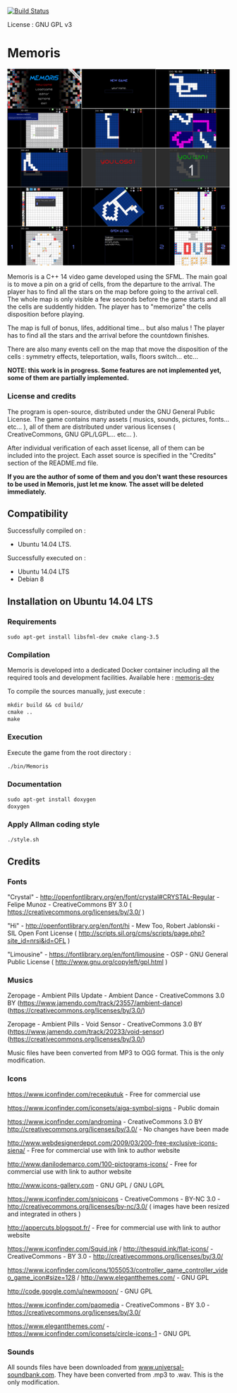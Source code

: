 [![Build Status](https://travis-ci.org/jean553/Memoris.svg?branch=master)](https://travis-ci.org/jean553/Memoris)

License : GNU GPL v3

# Memoris

![Image 1](github/readme.png)

Memoris is a C++ 14 video game developed using the SFML. The main goal is to move a pin on a grid of cells, from the departure to the arrival.
The player has to find all the stars on the map before going to the arrival cell. The whole map is only visible a few seconds before the game
starts and all the cells are suddently hidden. The player has to "memorize" the cells disposition before playing.

The map is full of bonus, lifes, additional time... but also malus ! The player has to find all the stars and the arrival before the countdown
finishes.

There are also many events cell on the map that move the disposition of the cells : symmetry effects, teleportation, walls, floors switch... etc...

**NOTE: this work is in progress. Some features are not implemented yet, some of them are partially implemented.**

### License and credits

The program is open-source, distributed under the GNU General Public License. The game contains many assets ( musics, sounds, pictures, fonts... etc... ), all of them are distributed under various licenses ( CreativeCommons, GNU GPL/LGPL... etc... ). 

After individual verification of each asset license, all of them can be included into the project. Each asset source is specified in the "Credits" section of the README.md file. 

**If you are the author of some of them and you don't want these resources to be used in Memoris, just let me know. The asset will be deleted immediately.**

## Compatibility

Successfully compiled on :
 * Ubuntu 14.04 LTS.

Successfully executed on :
 * Ubuntu 14.04 LTS
 * Debian 8

## Installation on Ubuntu 14.04 LTS

### Requirements

```
sudo apt-get install libsfml-dev cmake clang-3.5
```

### Compilation

Memoris is developed into a dedicated Docker container including all the required tools and development facilities.
Available here : [memoris-dev](https://github.com/jean553/memoris-dev)

To compile the sources manually, just execute :

```
mkdir build && cd build/
cmake ..
make
```

### Execution

Execute the game from the root directory :

```
./bin/Memoris
```

### Documentation

```
sudo apt-get install doxygen
doxygen
```

### Apply Allman coding style

```
./style.sh
```

## Credits

### Fonts

"Crystal" - http://openfontlibrary.org/en/font/crystal#CRYSTAL-Regular - Felipe Munoz - CreativeCommons BY 3.0 ( https://creativecommons.org/licenses/by/3.0/ )

"Hi" - http://openfontlibrary.org/en/font/hi - Mew Too, Robert Jablonski - SIL Open Font License ( http://scripts.sil.org/cms/scripts/page.php?site_id=nrsi&id=OFL )

"Limousine" - https://fontlibrary.org/en/font/limousine - OSP - GNU General Public License ( http://www.gnu.org/copyleft/gpl.html )

### Musics

Zeropage - Ambient Pills Update - Ambient Dance - CreativeCommons 3.0 BY (https://www.jamendo.com/track/23557/ambient-dance) (https://creativecommons.org/licenses/by/3.0/)

Zeropage - Ambient Pills - Void Sensor - CreativeCommons 3.0 BY (https://www.jamendo.com/track/20233/void-sensor) (https://creativecommons.org/licenses/by/3.0/)

Music files have been converted from MP3 to OGG format. This is the only modification.

### Icons

https://www.iconfinder.com/recepkutuk - Free for commercial use

https://www.iconfinder.com/iconsets/aiga-symbol-signs - Public domain

https://www.iconfinder.com/andromina - CreativeCommons 3.0 BY http://creativecommons.org/licenses/by/3.0/ - No changes have been made

http://www.webdesignerdepot.com/2009/03/200-free-exclusive-icons-siena/ - Free for commercial use with link to author website

http://www.danilodemarco.com/100-pictograms-icons/ - Free for commercial use with link to author website

http://www.icons-gallery.com - GNU GPL / GNU LGPL

https://www.iconfinder.com/snipicons - CreativeCommons - BY-NC 3.0 - http://creativecommons.org/licenses/by-nc/3.0/ ( images have been resized and integrated in others )

http://appercuts.blogspot.fr/ - Free for commercial use with link to author website

https://www.iconfinder.com/Squid.ink / http://thesquid.ink/flat-icons/ - CreativeCommons - BY 3.0 - http://creativecommons.org/licenses/by/3.0/

https://www.iconfinder.com/icons/1055053/controller_game_controller_video_game_icon#size=128 / http://www.elegantthemes.com/ - GNU GPL

http://code.google.com/u/newmooon/ - GNU GPL

https://www.iconfinder.com/paomedia - CreativeCommons - BY 3.0 - https://creativecommons.org/licenses/by/3.0/ 

https://www.elegantthemes.com/ - https://www.iconfinder.com/iconsets/circle-icons-1 - GNU GPL

### Sounds

All sounds files have been downloaded from www.universal-soundbank.com. They have
been converted from .mp3 to .wav. This is the only modification.
